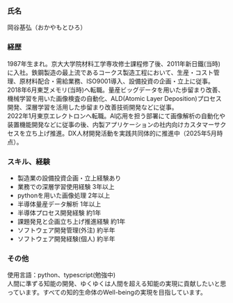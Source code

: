 
<!---
moro-qq82/moro-qq82 is a ✨ special ✨ repository because its `README.md` (this file) appears on your GitHub profile.
You can click the Preview link to take a look at your changes.
--->

### 氏名
岡谷基弘（おかやもとひろ）

### 経歴
1987年生まれ。京大大学院材料工学専攻修士課程修了後、2011年新日鐵(当時)に入社。鉄鋼製造の最上流であるコークス製造工程において、生産・コスト管理、原材料配合・需給業務、ISO9001導入、設備投資の企画・立上に従事。   
2018年6月東芝メモリ(当時)へ転職。量産ビッグデータを用いた歩留まり改善、機械学習を用いた画像検査の自動化、ALD(Atomic Layer Deposition)プロセス開発、深層学習を活用した歩留まり改善技術開発などに従事。  
2022年1月東京エレクトロンへ転職。AI応用を担う部署にて画像解析の自動化や装置機能開発などに従事の後、内製アプリケーションの社内向けカスタマーサクセスを立ち上げ推進。DX人材開発活動を実践共同体的に推進中（2025年5月時点）。
 
### スキル、経験
* 製造業の設備投資企画・立上経験あり
* 業務での深層学習使用経験 3年以上
* pythonを用いた画像処理 2年以上
* 半導体量産データ解析 1年以上
* 半導体プロセス開発経験 約1年
* 課題発見と企画立ち上げ推進経験 約1年
* ソフトウェア開発管理(外注) 約半年
* ソフトウェア開発経験(個人) 約半年

### その他
使用言語：python、typescript(勉強中)  
人間に準ずる知能の開発、ゆくゆくは人間を超える知能の実現に貢献したいと思っています。すべての知的生命体のWell-beingの実現を目指しています。



